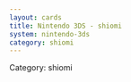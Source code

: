 ```yaml
---
layout: cards
title: Nintendo 3DS - shiomi
system: nintendo-3ds
category: shiomi
---
```

<div class="alert alert-secondary mb-4"><span class="i18n innerHTML-category">Category: </span><span class="i18n innerHTML-cat-shiomi">shiomi</span></div>
